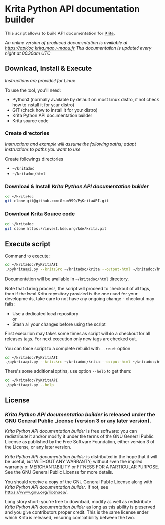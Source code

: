 # Krita Python API documentation builder

This script allows to build API documentation for [Krita](https://krita.org).

_An online version of produced documentation is available at https://apidoc.krita.maou-maou.fr_
_This documentation is updated every night at 00.30am UTC_


## Download, Install & Execute

_Instructions are provided for Linux_

To use the tool, you'll need:
- Python3 (normally available by default on most Linux distro, if not check how to install it for your distro)
- GIT (check how to install it for your distro)
- Krita Python API documentation builder
- Krita source code

### Create directories

_Instructions and example will assume the following paths; adapt instructions to paths you want to use_

Create followings directories
- `~/kritadoc`
- `~/kritadoc/html`

### Download & Install _Krita Python API documentation builder_

```bash
cd ~/kritadoc
git clone git@github.com:Grum999/PyKritaAPI.git
```

### Download Krita Source code

```bash
cd ~/kritadoc
git clone https://invent.kde.org/kde/krita.git
```


## Execute script

Command to execute:

```bash
cd ~/kritadoc/PyKritaAPI
./pykritaapi.py --kritaSrc ~/kritadoc/krita --output-html ~/kritadoc/html
```

Documentation will be available in `~/kritadoc/html` directory.

Note that during process, the script will proceed to checkout of all tags, then if the local Krita repository provided is the one used for your developments, take care to not have any ongoing change - checkout may fails:
- Use a dedicated local repository \
or
- Stash all your changes before using the script

First execution may takes some times as script will do a checkout for all releases tags.
For next execution only new tags are checked out.

You can force script to a complete rebuild with `--reset` option

```bash
cd ~/kritadoc/PyKritaAPI
./pykritaapi.py --kritaSrc ~/kritadoc/krita --output-html ~/kritadoc/html --reset
```

There's some additional optins, use option `--help` to get them:
```bash
cd ~/kritadoc/PyKritaAPI
./pykritaapi.py --help
```


## License

### *Krita Python API documentation builder* is released under the GNU General Public License (version 3 or any later version).

*Krita Python API documentation builder* is free software: you can redistribute it and/or modify it under the terms of the GNU General Public License as published by the Free Software Foundation, either version 3 of the License, or any later version.

*Krita Python API documentation builder* is distributed in the hope that it will be useful, but WITHOUT ANY WARRANTY; without even the implied warranty of MERCHANTABILITY or FITNESS FOR A PARTICULAR PURPOSE. See the GNU General Public License for more details.

You should receive a copy of the GNU General Public License along with *Krita Python API documentation builder*. If not, see <https://www.gnu.org/licenses/>.


Long story short: you're free to download, modify as well as redistribute *Krita Python API documentation builder* as long as this ability is preserved and you give contributors proper credit. This is the same license under which Krita is released, ensuring compatibility between the two.
